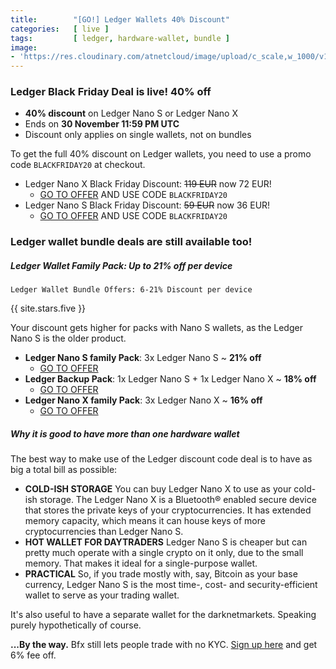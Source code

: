 ```yaml
---
title:        "[GO!] Ledger Wallets 40% Discount"
categories:   [ live ]
tags:         [ ledger, hardware-wallet, bundle ]
image:
- 'https://res.cloudinary.com/atnetcloud/image/upload/c_scale,w_1000/v1606117432/atnet/blackfriday2020/Screenshot_2020-11-23_at_8.43.34_AM_uacqvo.png'
---
```


<div id="live-ledger"></div>

### Ledger Black Friday Deal is live! 40% off

* **40% discount** on Ledger Nano S or Ledger Nano X
* Ends on **30 November 11:59 PM UTC**
* Discount only applies on single wallets, not on bundles

To get the full 40% discount on Ledger wallets, you need to use a promo code `BLACKFRIDAY20` at checkout.

* Ledger Nano X Black Friday Discount: <s>119 EUR</s> now 72 EUR!
  * [GO TO OFFER](https://bit.ly/3kYPCWW) AND USE CODE `BLACKFRIDAY20`
* Ledger Nano S Black Friday Discount: <s>59 EUR</s> now 36 EUR!
  * [GO TO OFFER](https://bit.ly/3kYPCWW) AND USE CODE `BLACKFRIDAY20`

<amp-img itemprop="image" alt="AltcoinTrading.NET"
          src="https://res.cloudinary.com/atnetcloud/image/upload/c_scale,w_1000/v1606201696/atnet/blackfriday2020/Screenshot_2020-11-24_at_8.07.30_AM_ulbdiw.jpg"
          layout="responsive"
          data-original-width="1000px" data-original-height="555px"
          width="1000px" height="555px"></amp-img>


### Ledger wallet bundle deals are still available too!

##### Ledger Wallet Family Pack: Up to 21% off per device

`Ledger Wallet Bundle Offers: 6-21% Discount per device`

{{ site.stars.five }}

Your discount gets higher for packs with Nano S wallets, as the Ledger Nano S is the older product.

* **Ledger Nano S family Pack**: 3x Ledger Nano S ~ **21% off**
  * [GO TO OFFER](http://bit.ly/ebf-nanos3x)
* **Ledger Backup Pack**: 1x Ledger Nano S + 1x Ledger Nano X ~ **18% off**
  * [GO TO OFFER](http://bit.ly/ebf-bakp)
* **Ledger Nano X family Pack**: 3x Ledger Nano X ~ **16% off**
  * [GO TO OFFER](http://bit.ly/ebf-nanox3x)


##### Why it is good to have more than one hardware wallet

The best way to make use of the Ledger discount code deal is to have as big a total bill as possible:

* **COLD-ISH STORAGE** You can buy Ledger Nano X to use as your cold-ish storage. The Ledger Nano X is a Bluetooth® enabled secure device that stores the private keys of your cryptocurrencies. It has extended memory capacity, which means it can house keys of more cryptocurrencies than Ledger Nano S.
* **HOT WALLET FOR DAYTRADERS** Ledger Nano S is cheaper but can pretty much operate with a single crypto on it only, due to the small memory. That makes it ideal for a single-purpose wallet.
* **PRACTICAL** So, if you trade mostly with, say, Bitcoin as your base currency, Ledger Nano S is the most time-, cost- and security-efficient wallet to serve as your trading wallet.

It's also useful to have a separate wallet for the darknetmarkets. Speaking purely hypothetically of course.

<p><strong>...By the way.</strong> Bfx still lets people trade with no KYC. <a href="http://bit.ly/the-cat-mouse-game" rel="nofollow" target="_blank">Sign up here</a> and get 6% fee off.</p>
